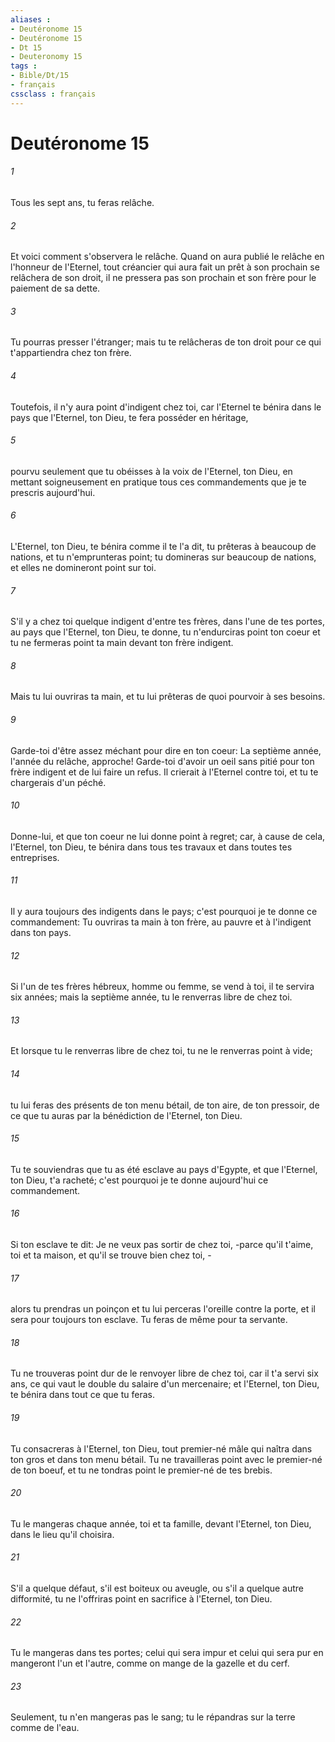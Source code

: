 ```yaml
---
aliases : 
- Deutéronome 15
- Deutéronome 15
- Dt 15
- Deuteronomy 15
tags : 
- Bible/Dt/15
- français
cssclass : français
---
```


# Deutéronome 15

###### 1
Tous les sept ans, tu feras relâche.
###### 2
Et voici comment s'observera le relâche. Quand on aura publié le relâche en l'honneur de l'Eternel, tout créancier qui aura fait un prêt à son prochain se relâchera de son droit, il ne pressera pas son prochain et son frère pour le paiement de sa dette.
###### 3
Tu pourras presser l'étranger; mais tu te relâcheras de ton droit pour ce qui t'appartiendra chez ton frère.
###### 4
Toutefois, il n'y aura point d'indigent chez toi, car l'Eternel te bénira dans le pays que l'Eternel, ton Dieu, te fera posséder en héritage,
###### 5
pourvu seulement que tu obéisses à la voix de l'Eternel, ton Dieu, en mettant soigneusement en pratique tous ces commandements que je te prescris aujourd'hui.
###### 6
L'Eternel, ton Dieu, te bénira comme il te l'a dit, tu prêteras à beaucoup de nations, et tu n'emprunteras point; tu domineras sur beaucoup de nations, et elles ne domineront point sur toi.
###### 7
S'il y a chez toi quelque indigent d'entre tes frères, dans l'une de tes portes, au pays que l'Eternel, ton Dieu, te donne, tu n'endurciras point ton coeur et tu ne fermeras point ta main devant ton frère indigent.
###### 8
Mais tu lui ouvriras ta main, et tu lui prêteras de quoi pourvoir à ses besoins.
###### 9
Garde-toi d'être assez méchant pour dire en ton coeur: La septième année, l'année du relâche, approche! Garde-toi d'avoir un oeil sans pitié pour ton frère indigent et de lui faire un refus. Il crierait à l'Eternel contre toi, et tu te chargerais d'un péché.
###### 10
Donne-lui, et que ton coeur ne lui donne point à regret; car, à cause de cela, l'Eternel, ton Dieu, te bénira dans tous tes travaux et dans toutes tes entreprises.
###### 11
Il y aura toujours des indigents dans le pays; c'est pourquoi je te donne ce commandement: Tu ouvriras ta main à ton frère, au pauvre et à l'indigent dans ton pays.
###### 12
Si l'un de tes frères hébreux, homme ou femme, se vend à toi, il te servira six années; mais la septième année, tu le renverras libre de chez toi.
###### 13
Et lorsque tu le renverras libre de chez toi, tu ne le renverras point à vide;
###### 14
tu lui feras des présents de ton menu bétail, de ton aire, de ton pressoir, de ce que tu auras par la bénédiction de l'Eternel, ton Dieu.
###### 15
Tu te souviendras que tu as été esclave au pays d'Egypte, et que l'Eternel, ton Dieu, t'a racheté; c'est pourquoi je te donne aujourd'hui ce commandement.
###### 16
Si ton esclave te dit: Je ne veux pas sortir de chez toi, -parce qu'il t'aime, toi et ta maison, et qu'il se trouve bien chez toi, -
###### 17
alors tu prendras un poinçon et tu lui perceras l'oreille contre la porte, et il sera pour toujours ton esclave. Tu feras de même pour ta servante.
###### 18
Tu ne trouveras point dur de le renvoyer libre de chez toi, car il t'a servi six ans, ce qui vaut le double du salaire d'un mercenaire; et l'Eternel, ton Dieu, te bénira dans tout ce que tu feras.
###### 19
Tu consacreras à l'Eternel, ton Dieu, tout premier-né mâle qui naîtra dans ton gros et dans ton menu bétail. Tu ne travailleras point avec le premier-né de ton boeuf, et tu ne tondras point le premier-né de tes brebis.
###### 20
Tu le mangeras chaque année, toi et ta famille, devant l'Eternel, ton Dieu, dans le lieu qu'il choisira.
###### 21
S'il a quelque défaut, s'il est boiteux ou aveugle, ou s'il a quelque autre difformité, tu ne l'offriras point en sacrifice à l'Eternel, ton Dieu.
###### 22
Tu le mangeras dans tes portes; celui qui sera impur et celui qui sera pur en mangeront l'un et l'autre, comme on mange de la gazelle et du cerf.
###### 23
Seulement, tu n'en mangeras pas le sang; tu le répandras sur la terre comme de l'eau.
